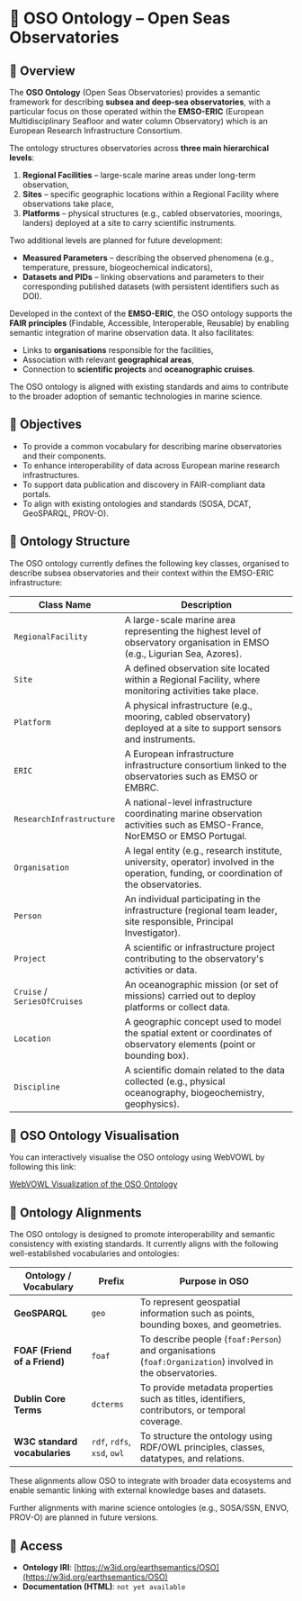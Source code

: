 # 🌊 OSO Ontology – Open Seas Observatories

## 📌 Overview

The **OSO Ontology** (Open Seas Observatories) provides a semantic framework for describing **subsea and deep-sea observatories**, with a particular focus on those operated within the **EMSO-ERIC** (European Multidisciplinary Seafloor and water column Observatory) which is an European Research Infrastructure Consortium.

The ontology structures observatories across **three main hierarchical levels**:

1. **Regional Facilities** – large-scale marine areas under long-term observation,
2. **Sites** – specific geographic locations within a Regional Facility where observations take place,
3. **Platforms** – physical structures (e.g., cabled observatories, moorings, landers) deployed at a site to carry scientific instruments.

Two additional levels are planned for future development:
- **Measured Parameters** – describing the observed phenomena (e.g., temperature, pressure, biogeochemical indicators),
- **Datasets and PIDs** – linking observations and parameters to their corresponding published datasets (with persistent identifiers such as DOI).

Developed in the context of the **EMSO-ERIC**, the OSO ontology supports the **FAIR principles** (Findable, Accessible, Interoperable, Reusable) by enabling semantic integration of marine observation data. It also facilitates:

- Links to **organisations** responsible for the facilities,
- Association with relevant **geographical areas**,
- Connection to **scientific projects** and **oceanographic cruises**.

The OSO ontology is aligned with existing standards and aims to contribute to the broader adoption of semantic technologies in marine science.

## 🧭 Objectives

- To provide a common vocabulary for describing marine observatories and their components.
- To enhance interoperability of data across European marine research infrastructures.
- To support data publication and discovery in FAIR-compliant data portals.
- To align with existing ontologies and standards (SOSA, DCAT, GeoSPARQL, PROV-O).

## 🧱 Ontology Structure

The OSO ontology currently defines the following key classes, organised to describe subsea observatories and their context within the EMSO-ERIC infrastructure:

| Class Name              | Description                                                                 |
|-------------------------|-----------------------------------------------------------------------------|
| `RegionalFacility`      | A large-scale marine area representing the highest level of observatory organisation in EMSO (e.g., Ligurian Sea, Azores). |
| `Site`                  | A defined observation site located within a Regional Facility, where monitoring activities take place. |
| `Platform`              | A physical infrastructure (e.g., mooring, cabled observatory) deployed at a site to support sensors and instruments. |
| `ERIC`                  | A European infrastructure infrastructure consortium linked to the observatories such as EMSO or EMBRC.|
| `ResearchInfrastructure`| A national-level infrastructure coordinating marine observation activities such as EMSO-France, NorEMSO or EMSO Portugal. |
| `Organisation`          | A legal entity (e.g., research institute, university, operator) involved in the operation, funding, or coordination of the observatories. |
| `Person`                | An individual participating in the infrastructure (regional team leader, site responsible, Principal Investigator). |
| `Project`               | A scientific or infrastructure project contributing to the observatory's activities or data. |
| `Cruise` / `SeriesOfCruises` | An oceanographic mission (or set of missions) carried out to deploy platforms or collect data. |
| `Location`              | A geographic concept used to model the spatial extent or coordinates of observatory elements (point or bounding box). |
| `Discipline`            | A scientific domain related to the data collected (e.g., physical oceanography, biogeochemistry, geophysics). |

## 🔗 OSO Ontology Visualisation

You can interactively visualise the OSO ontology using WebVOWL by following this link:

[WebVOWL Visualization of the OSO Ontology](https://service.tib.eu/webvowl/#iri=https://earthportal.eu/ontologies/OSO)


## 🔗 Ontology Alignments

The OSO ontology is designed to promote interoperability and semantic consistency with existing standards. It currently aligns with the following well-established vocabularies and ontologies:

| Ontology / Vocabulary | Prefix        | Purpose in OSO                                                                 |
|------------------------|---------------|--------------------------------------------------------------------------------|
| **GeoSPARQL**          | `geo`         | To represent geospatial information such as points, bounding boxes, and geometries. |
| **FOAF (Friend of a Friend)** | `foaf` | To describe people (`foaf:Person`) and organisations (`foaf:Organization`) involved in the observatories. |
| **Dublin Core Terms**  | `dcterms`     | To provide metadata properties such as titles, identifiers, contributors, or temporal coverage. |
| **W3C standard vocabularies** | `rdf`, `rdfs`, `xsd`, `owl` | To structure the ontology using RDF/OWL principles, classes, datatypes, and relations. |

These alignments allow OSO to integrate with broader data ecosystems and enable semantic linking with external knowledge bases and datasets.

Further alignments with marine science ontologies (e.g., SOSA/SSN, ENVO, PROV-O) are planned in future versions.

## 📂 Access

- **Ontology IRI**: [https://w3id.org/earthsemantics/OSO](https://w3id.org/earthsemantics/OSO)
- **Documentation (HTML)**: `not yet available`

